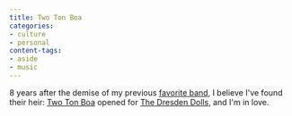 ```yaml
---
title: Two Ton Boa
categories:
- culture
- personal
content-tags:
- aside
- music
---
```


8 years after the demise of my previous [favorite band][1], I believe I've found their heir: [Two Ton Boa][2] opened for [The Dresden Dolls][3], and I'm in love.

   [1]: http://www.gothbandphotos.com/switch/ "Switchblade Symphony"
   [2]: http://www.twotonboa.com/
   [3]: http://www.dresdendolls.com/
